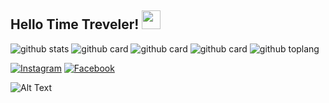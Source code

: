 ## Hello Time Treveler! <img src="https://raw.githubusercontent.com/iampavangandhi/iampavangandhi/master/gifs/Hi.gif" width="30px"></h2>

![github stats](https://github-readme-stats.vercel.app/api?username=luqni&show_icons=true&theme=radical)
![github card](https://github-readme-stats.vercel.app/api/pin/?username=luqni&repo=simple-blockchain&theme=dark)
![github card](https://github-readme-stats.vercel.app/api/pin/?username=luqni&repo=tugas-spk-ahp&theme=nightowl)
![github card](https://github-readme-stats.vercel.app/api/pin/?username=luqni&repo=Pendeteksi-Wajah&theme=nightowl)
![github toplang](https://github-readme-stats.vercel.app/api/top-langs/?username=luqni&layout=compact&theme=nightowl)

<a href="https://www.instagram.com/muhammadluqnibaehaqi" target="_blank"><img src="https://img.shields.io/badge/Instagram-%23E4405F.svg?&style=flat-square&logo=instagram&logoColor=white" alt="Instagram"></a>
<a href="https://www.facebook.com/luqni.anspirgan/" target="_blank"><img src="https://img.shields.io/badge/Facebook-%231877F2.svg?&style=flat-square&logo=facebook&logoColor=white" alt="Facebook"></a>


![Alt Text](https://smedia2.intoday.in/indiatoday/images/stories/2017April/giphy_050117042753.gif)
